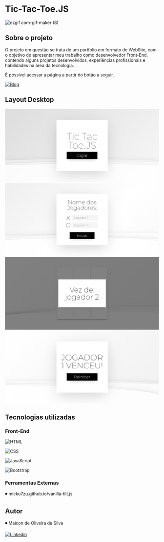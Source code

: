 # Tic-Tac-Toe.JS

![ezgif com-gif-maker (8)](https://user-images.githubusercontent.com/111695088/214651565-fdee5202-df63-42b4-b8be-d0e728f95f82.gif)

## Sobre o projeto

O projeto em questão se trata de um portfólio em formato de WebSite, com o objetivo de apresentar meu trabalho como desenvolvedor Front-End, contendo alguns projetos desenvolvidos, experiências profissionais e habilidades na área da tecnologia. 

É possível acessar a página a partir do botão a seguir.

[![Blog](https://img.shields.io/badge/Tic_Tac_Toe-JS-000000?style=for-the-badge&logo=About.me&logoColor=white)](https://tictactoe-maiconda.netlify.app/)

## Layout Desktop
<img src="img/tictactoe1.PNG" width="700px"/>
<img src="img/tictactoe2.PNG" width="700px"/>
<img src="img/tictactoe3.PNG" width="700px"/>
<img src="img/tictactoe4.PNG" width="700px"/>

## Tecnologias utilizadas

### Front-End
![HTML](https://img.shields.io/badge/HTML5-E34F26?style=for-the-badge&logo=html5&logoColor=white)

![CSS](https://img.shields.io/badge/CSS-239120?&style=for-the-badge&logo=css3&logoColor=white)

![JavaScript](https://img.shields.io/badge/JavaScript-323330?style=for-the-badge&logo=javascript&logoColor=F7DF1E)

![Bootstrap](https://img.shields.io/badge/Bootstrap-563D7C?style=for-the-badge&logo=bootstrap&logoColor=white)

### Ferramentas Externas

◾️ micku7zu.github.io/vanilla-tilt.js

## Autor

◾️ Maicon de Oliveira da Silva

[![Linkedin](https://img.shields.io/badge/LinkedIn-0077B5?style=for-the-badge&logo=linkedin&logoColor=white)](https://www.linkedin.com/in/maicon-de-oliveira-da-silva-b60693249/)
